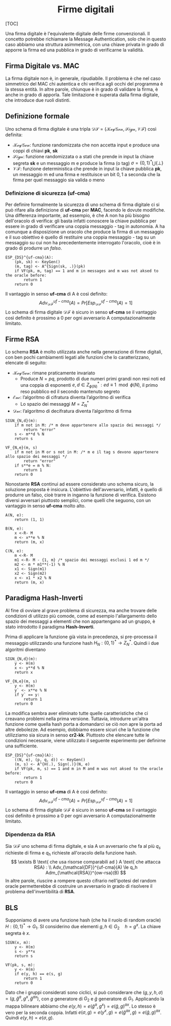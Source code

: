 <h1 style="text-align: center">Firme digitali</h1>

[TOC]

Una firma digitale è l'equivalente digitale delle firme convenzionali. Il concetto potrebbe richiamare la Message Authentication, solo che in questo caso abbiamo una struttura asimmetrica, con una chiave privata in grado di apporre la firma ed una pubblica in grado di verificarne la validità.

## Firma Digitale vs. MAC

La firma digitale non è, in generale, ripudiabile. Il problema è che nel caso simmetrico del MAC chi autentica e chi verifica agli occhi del programma è la stessa entità. In altre parole, chiunque è in grado di validare la firma, è anche in grado di apporla. Tale limitazione è superata dalla firma digitale, che introduce due ruoli distinti.

## Definizione formale

Uno schema di firma digitale è una tripla $\mathcal{DS}=(\mathcal{KeyGen}, \mathcal{Sign}, \mathcal{VF})$ così definita:

- $\mathcal{KeyGen}$: funzione randomizzata che non accetta input e produce una coppi di chiavi **pk**, **sk**
- $\mathcal{Sign}$: funzione randomizzata o a stati che prende in input la chiave segreta **sk** e un messaggio m e produce la firma (o tag) $\sigma = \{0,1\}^* \bigcup \{\bot\}$
- $\mathcal{VF}$: funzione deterministica che prende in input la chiave pubblica **pk**, un messaggio m ed una firma e restituisce un bit $0, 1$ a seconda che la firma per quel messaggio sia valida o meno

### Definizione di sicurezza (uf-cma)

Per definire formalmente la sicurezza di uno schema di firma digitale ci si può rifare alla definizione di **uf-cma** per **MAC**, facendo le dovute modifiche.
Una differenza importante, ad essempio, è che A non ha più bisogno dell'oracolo di verifica: gli basta infatti conoscere la chiave pubblica per essere in grado di verificare una coppia messaggio - tag in autonomia. 
A ha comunque a disposizione un oracolo che produce la firma di un messaggio e il suo obiettivo è quello di restituire una coppia messaggio - tag su un messaggio su cui non ha precedentemente interrogato l'oracolo, cioè è in grado di produrre un *falso*.

```pseudocode
ESP_{DS}^{uf-cma}(A):
	(pk, sk) <- KeyGen()
	(m, tag) <- A^{Sign(sk, .)}(pk)
	if VF(pk, m, tag) == 1 and m in messages and m was not aksed to the oracle before:
		return 1
	return 0
```

Il vantaggio in senso **uf-cma** di A è così definito:
$$
Adv_{\mathcal{DF}}^{uf-cma}(A) = Pr[Esp_{\mathcal{DS}}^{uf-cma}(A) = 1]
$$
Lo schema di firma digitale $\mathcal{DF}$ è sicuro in senso **uf-cma** se il vantaggio così definito è prossimo a 0 per ogni avversario A computazionalmente limitato.

## Firme RSA

Lo schema **RSA** è molto utilizzata anche nella generazione di firme digitali, con ben pochi cambiamenti legati alle funzioni che lo caratterizzano, elencate di seguito:

- $\mathcal{KeyGen}$: rimane praticamente invariato
  - Produce $N = pq$, prodotto di due numeri primi grandi non resi noti ed una coppia di esponenti $e, d \in Z_{\phi(N)}^*: ed \equiv 1 \mod \phi(N)$, il primo reso pubblico ed il secondo mantenuto segreto
- $\mathcal{Enc}$: l’algoritmo di cifratura diventa l’algoritmo di verifica
  - Lo spazio dei messaggi $M = Z_N^*$
- $\mathcal{Dec}$: l’algoritmo di decifratura diventa l’algoritmo di firma

```pseudocode
SIGN_{N,d}(m):
	if m not in M: /* m deve appartenere allo spazio dei messaggi */
		return "error"
	s <- m**d % N
	return s

VF_{N,e}(m, s)
	if m not in M or s not in M: /* m e il tag s devono appartenere allo spazio dei messaggi */
		return "error"
	if s**e = m % N:
		return 1
	return 0
```

Nonostante **RSA** continui ad essere considerato uno schema sicuro, la soluzione proposta è insicura. L'obiettivo dell'avversario, infatti, è quello di produrre un falso, cioè trarre in inganno la funzione di verifica. Esistono diversi avversari piuttosto semplici, come quelli che seguono, con un vantaggio in senso **uf-cma** molto alto.

```pseudocode
A(N, e):
	return (1, 1)
	
B(N, e):
	x <-R- M
	m <- x**e % N
	return (m, x)

C(N, e):
	m <-R- M
	m1 <-R- M - {1, m} /* spazio dei messaggi esclusi 1 ed m */
	m2 <- m * m1**(-1) % N
	x1 <- Sign(m1)
	x2 <- Sign(m2)
	x <- x1 * x2 % N
	return (m, x)
```

## Paradigma Hash-Inverti

Al fine di ovviare al grave problema di sicurezza, ma anche trovare delle condizioni di utilizzo più comode, come ad esempio l'allargamento dello spazio dei messaggi a elementi che non appartengano ad un gruppo, è stato introdotto il paradigma **Hash-Inverti**.

Prima di applicare la funzione già vista in precedenza, si pre-processa il messaggio utilizzando una funzione hash $H_N: \{0, 1\}^* \rightarrow Z_N^*$. Quindi i due algoritmi diventano 

```pseudocode
SIGN_{N,d}(m):
	y <- H(m)
	x <- y**d % N
	return x

VF_{N,e}(m, s)
	y <- H(m)
	y` <- x**e % N
	if y` == y:
		return 1
	return 0
```

La modifica sembra aver eliminato tutte quelle caratteristiche che ci creavano problemi nella prima versione. Tuttavia, introdurre un'altra funzione come quella hash porta a domandarci se ciò non apre la porta ad altre debolezze. Ad esempio, dobbiamo essere sicuri che la funzione che utilizziamo sia sicura in senso **cr2-kk**. Piuttosto che elencare tutte le condizioni necessarie, viene utilizzato il seguente esperimento per definirne una sufficiente.

```pseudocode
ESP_{DS}^{uf-cma}(A):
	((N, e), (p, q, d)) <- KeyGen()
	(m, s) <- A^{H(.), Sign(.)}(N, e)
	if VF(pk, m, s) == 1 and m in M and m was not aksed to the oracle before:
		return 1
	return 0
```

Il vantaggio in senso **uf-cma** di A è così definito:
$$
Adv_{\mathcal{DF}}^{uf-cma}(A) = Pr[Esp_{\mathcal{DS}}^{uf-cma}(A) = 1]
$$
Lo schema di firma digitale $\mathcal{DF}$ è sicuro in senso **uf-cma** se il vantaggio così definito è prossimo a 0 per ogni avversario A computazionalmente limitato.

### Dipendenza da **RSA**

Sia $\mathcal{DF}$ uno schema di firma digitale, e sia A un avversario che fa al più $q_s$ richieste di firma e $q_h$ richieste all'oracolo della funzione hash.
$$
\exists B \text{ che usa risorse comparabili ad } A \text{ che attacca RSA} : \\
Adv_{\mathcal{DF}}^{uf-cma}(A) \le q_h Adm_{\mathcal{RSA}}^{ow-rsa}(B)
$$
In altre parole, riuscire a rompere questo cifrario nell'ipotesi del random oracle permetterebbe di costruire un avversario in grado di risolvere il problema dell'invertibilità di **RSA**.

## BLS

Supponiamo di avere una funzione hash (che ha il ruolo di random oracle) $H: \{0, 1\}^* \rightarrow G_1$. SI considerino due elementi $g, h \in G_2 \quad h = g^x$. La chiave segreta è $x$.

```pseudocode
SIGN(x, m):
	y <- H(m)
	s <- y**x
	return s

VF(pk, s, m):
	y <- H(m)
	if e(y, h) == e(s, g)
		return 1
	return 0
```

Dato che i gruppi considerati sono ciclici, si può considerare che $(g, y, h, \sigma) = (g, \hat{g}^a, g^x, \hat{g}^{ax})$, con $g$ generatore di $G_2$ e $\hat{g}$ generatore di $G_1$.
Applicando la mappa bilineare abbiamo che $e(y, h) = e(\hat{g}^a, g^x) = e(\hat{g}, g)^{ax}$. Lo stesso è vero per la seconda coppia. Infatti $e(\sigma, g) = e(y^x, g) = e(\hat{g}^{ax}, g) = e(\hat{g}, g)^{ax}$. Quindi $e(y, h) = e(\sigma, g)$.

